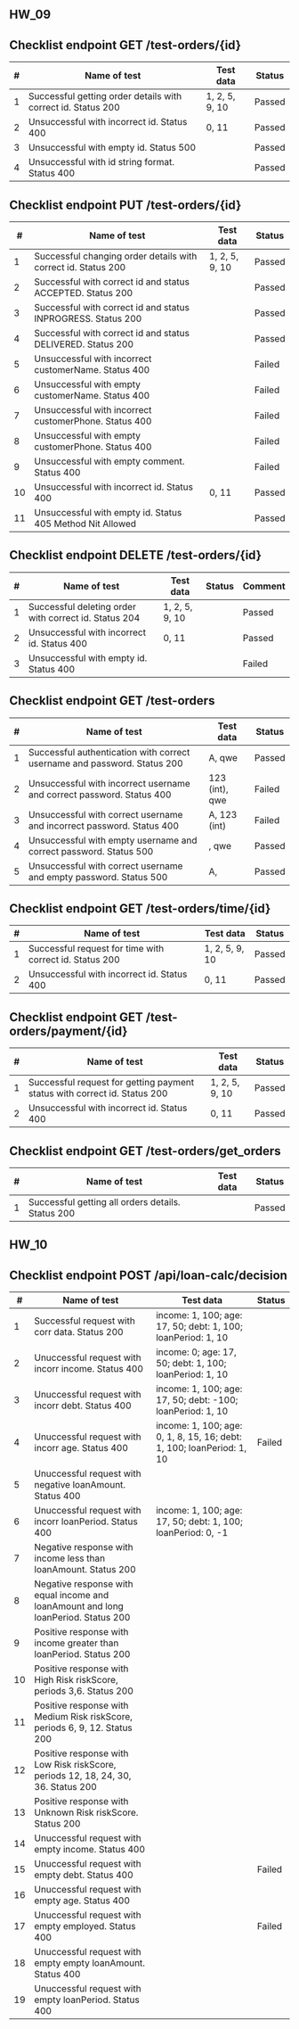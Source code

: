 ## HW_09
## Checklist endpoint GET /test-orders/{id}

| # | Name of test                                                 | Test data      | Status |
|---|--------------------------------------------------------------|----------------|--------|
| 1 | Successful getting order details with correct id. Status 200 | 1, 2, 5, 9, 10 | Passed |
| 2 | Unsuccessful with incorrect id. Status 400                   | 0, 11          | Passed |
| 3 | Unsuccessful with empty id. Status 500                       |                | Passed |
| 4 | Unsuccessful with id string format. Status 400               |                | Passed |

## Checklist endpoint PUT /test-orders/{id}

| #  | Name of test                                                  | Test data      | Status |
|----|---------------------------------------------------------------|----------------|--------|
| 1  | Successful changing order details with correct id. Status 200 | 1, 2, 5, 9, 10 | Passed |
| 2  | Successful with correct id and status ACCEPTED. Status 200    |                | Passed |
| 3  | Successful with correct id and status INPROGRESS. Status 200  |                | Passed |
| 4  | Successful with correct id and status DELIVERED. Status 200   |                | Passed |
| 5  | Unsuccessful with incorrect customerName. Status 400          |                | Failed |
| 6  | Unsuccessful with empty customerName. Status 400              |                | Failed |
| 7  | Unsuccessful with incorrect customerPhone. Status 400         |                | Failed |
| 8  | Unsuccessful with empty customerPhone. Status 400             |                | Failed |
| 9  | Unsuccessful with empty comment. Status 400                   |                | Failed |
| 10 | Unsuccessful with incorrect id. Status 400                    | 0, 11          | Passed |
| 11 | Unsuccessful with empty id. Status 405 Method Nit Allowed     |                | Passed |

## Checklist endpoint DELETE /test-orders/{id}

| # | Name of test                                          | Test data      | Status | Comment |
|---|-------------------------------------------------------|----------------|--------|---------|
| 1 | Successful deleting order with correct id. Status 204 | 1, 2, 5, 9, 10 |        | Passed  |
| 2 | Unsuccessful with incorrect id. Status 400            | 0, 11          |        | Passed  |
| 3 | Unsuccessful with empty id. Status 400                |                |        | Failed  |

## Checklist endpoint GET /test-orders

| # | Name of test                                                             | Test data      | Status |
|---|--------------------------------------------------------------------------|----------------|--------|
| 1 | Successful authentication with correct username and password. Status 200 | A, qwe         | Passed |
| 2 | Unsuccessful with incorrect username and correct password. Status 400    | 123 (int), qwe | Failed |
| 3 | Unsuccessful with correct username and incorrect password. Status 400    | A, 123 (int)   | Failed |
| 4 | Unsuccessful with empty username and correct password. Status 500        | , qwe          | Passed |
| 5 | Unsuccessful with correct username and empty password. Status 500        | A,             | Passed |

## Checklist endpoint GET /test-orders/time/{id}

| # | Name of test                                            | Test data      | Status |
|---|---------------------------------------------------------|----------------|--------|
| 1 | Successful request for time with correct id. Status 200 | 1, 2, 5, 9, 10 | Passed |
| 2 | Unsuccessful with incorrect id. Status 400              | 0, 11          | Passed |

## Checklist endpoint GET /test-orders/payment/{id}

| # | Name of test                                                              | Test data      | Status |
|---|---------------------------------------------------------------------------|----------------|--------|
| 1 | Successful request for getting payment status with correct id. Status 200 | 1, 2, 5, 9, 10 | Passed |
| 2 | Unsuccessful with incorrect id. Status 400                                | 0, 11          | Passed |

## Checklist endpoint GET /test-orders/get_orders

| # | Name of test                                      | Test data | Status |
|---|---------------------------------------------------|-----------|--------|
| 1 | Successful getting all orders details. Status 200 |           | Passed |

## HW_10
## Checklist endpoint POST /api/loan-calc/decision

| #  | Name of test                                                                       | Test data                                                             | Status |
|----|------------------------------------------------------------------------------------|-----------------------------------------------------------------------|--------|
| 1  | Successful request with corr data. Status 200                                      | income: 1, 100; age: 17, 50; debt: 1, 100; loanPeriod: 1, 10          |        |
| 2  | Unuccessful request with incorr income. Status 400                                 | income: 0; age: 17, 50; debt: 1, 100; loanPeriod: 1, 10               |        |
| 3  | Unuccessful request with incorr debt. Status 400                                   | income: 1, 100; age: 17, 50; debt: -100; loanPeriod: 1, 10            |        |
| 4  | Unuccessful request with incorr age. Status 400                                    | income: 1, 100; age: 0, 1, 8, 15, 16; debt: 1, 100; loanPeriod: 1, 10 | Failed |
| 5  | Unuccessful request with negative loanAmount. Status 400                           |                                                                       |        |
| 6  | Unuccessful request with incorr loanPeriod. Status 400                             | income: 1, 100; age: 17, 50; debt: 1, 100; loanPeriod: 0, -1          |        |
| 7  | Negative response with income less than loanAmount. Status 200                     |                                                                       |        |
| 8  | Negative response with equal income and loanAmount and long loanPeriod. Status 200 |                                                                       |        |
| 9  | Positive response with income greater than loanPeriod. Status 200                  |                                                                       |        |
| 10 | Positive response with High Risk riskScore, periods 3,6. Status 200                |                                                                       |        |
| 11 | Positive response with Medium Risk riskScore, periods 6, 9, 12. Status 200         |                                                                       |        |
| 12 | Positive response with Low Risk riskScore, periods 12, 18, 24, 30, 36. Status 200  |                                                                       |        |
| 13 | Positive response with Unknown Risk riskScore. Status 200                          |                                                                       |        |
| 14 | Unuccessful request with empty income. Status 400                                  |                                                                       |        |
| 15 | Unuccessful request with empty debt. Status 400                                    |                                                                       | Failed |
| 16 | Unuccessful request with empty age. Status 400                                     |                                                                       |        |
| 17 | Unuccessful request with empty employed. Status 400                                |                                                                       | Failed |
| 18 | Unuccessful request with empty empty loanAmount. Status 400                        |                                                                       |        |
| 19 | Unuccessful request with empty loanPeriod. Status 400                              |                                                                       |        |
